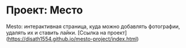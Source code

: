 # Проект: Место
Mesto: интерактивная страница, куда можно добавлять фотографии, удалять их и ставить лайки.
[Ссылка на проект] (https://disath1554.github.io/mesto-project/index.html)

